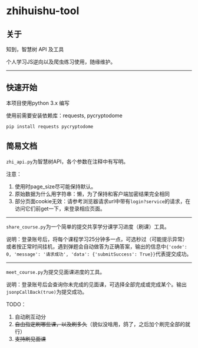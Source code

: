 # zhihuishu-tool
## 关于

知到，智慧树 API 及工具

个人学习JS逆向以及爬虫练习使用，随缘维护。

----------------

## 快速开始

本项目使用python 3.x 编写

使用前需要安装依赖库：requests, pycryptodome

```
pip install requests pycryptodome
```

## 简易文档

`zhi_api.py`为智慧树API，各个参数在注释中有写明。

注意：

1. 使用时page_size尽可能保持默认。
2. 原始数据为什么用字符串：懒，为了保持和客户端加密结果完全相同
3. 部分页面cookie无效：请参考浏览器请求url中带有`login?service`的请求，在访问它们前get一下，来登录相应页面。

---------------------------

`share_course.py`为一个简单的提交共享学分课学习进度（刷课）工具。

说明：登录账号后，将每个课程学习25分钟多一点，可选秒过（可能提示异常）或者按正常时间挂机，遇到弹题会自动做答为正确答案，输出的信息中`{'code': 0, 'message': '请求成功', 'data': {'submitSuccess': True}}`代表提交成功。

-----

`meet_course.py`为提交见面课进度的工具。

说明：登录账号后会查询你未完成的见面课，可选择全部完成或完成某个。输出`jsonpCallBack(true)`为提交成功。

TODO：

1. 自动刷互动分
2. ~~自由指定刷哪些课，以及刷多久~~（貌似没啥用，鸽了，之后加个刷完全部的就行）
3. ~~支持刷见面课~~

